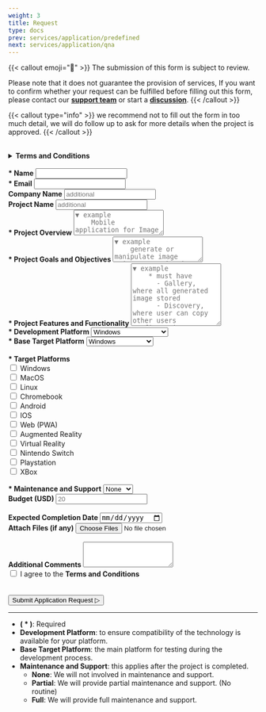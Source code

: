 ```yaml
---
weight: 3
title: Request
type: docs
prev: services/application/predefined
next: services/application/qna
---
```


{{< callout emoji="📌" >}}
  The submission of this form is subject to review.
  
  Please note that it does not guarantee the provision of services, If you want to confirm whether your request can be fulfilled before filling out this form, please contact our [**support team**](mailto:naiive@email.com) or start a [**discussion**](https://github.com/orgs/naiiveprojects/discussions).
{{< /callout >}}

{{< callout type="info" >}}
  we recommend not to fill out the form in too much detail, we will do follow up to ask for more details when the project is approved.
{{< /callout >}}

<br>

<details class="inline-flex items-center rounded-lg gap-2 px-3 py-1
text-gray-600 dark:text-gray-400 bg-gray-400 dark:bg-neutral-800 dark:border-neutral-800
border hover:border-gray-400 dark:hover:text-gray-400 dark:hover:border-gray-600
transition-all ease-in duration-200"
>
  <summary><b>Terms and Conditions</b></summary>
    <p>By submitting this form, you agree to the following terms and conditions:
    <ul>
        <li>You agree to provide accurate and truthful information in this form.</li>
        <li>You understand that the information you provide will be used to process your service request.</li>
        <li>You agree to our <a href="./../../../information/legal/privacy_policy" target="_blank" rel="noopener noreferrer"><b>privacy policy</b></a> and how your data will be handled.</li>
        <li>You understand that the submission of this form does not guarantee the provision of services and is subject to review.</li>
    </ul>
    <p>Please review our full <a href="./../../../information/legal/term_and_condition" target="_blank" rel="noopener noreferrer"><b>terms and conditions</b></a> and <a href="./../../../information/legal/privacy_policy" target="_blank" rel="noopener noreferrer"><b>privacy policy</b></a> on our website for more details. If you have any questions or concerns, please contact our customer support.
    </p>
</details>

<form method="post" action="https://forms.un-static.com/forms/39f4424e9df34efb6c37ec44be5c0b8127fa1680">
    <br> <!-- Contact Information -->
    <label for="name">
    <b>* Name</b>
    </label>
    <input
    required
    type="text"
    id="name"
    name="name"
    class="shadow-sm rounded-lg block w-full p-2
    bg-gray-400 dark:bg-neutral-800 dark:border-neutral-800
    border hover:border-gray-400 dark:hover:text-gray-400 dark:hover:border-gray-600
    transition-all ease-in duration-200;"
    >
    <br>
    <label for="email">
    <b>* Email</b>
    </label>
    <input
    required
    type="email"
    id="email"
    name="email"
    minlenght="10"
    class="mx-auto shadow-sm rounded-lg block w-full p-2
    bg-gray-400 dark:bg-neutral-800 dark:border-neutral-800
    border hover:border-gray-400 dark:hover:text-gray-400 dark:hover:border-gray-600
    transition-all ease-in duration-200;"
    >
    <br>
    <label for="company" class="text-gray-600 dark:text-gray-400">
    <b>Company Name</b>
    </label>
    <input
    required
    type="text"
    id="company"
    name="company"
    placeholder="additional"
    class="shadow-sm rounded-lg block w-full p-2
    bg-gray-400 dark:bg-neutral-800 dark:border-neutral-800
    border hover:border-gray-400 dark:hover:text-gray-400 dark:hover:border-gray-600
    transition-all ease-in duration-200;"
    >
    <br> <!-- project -->
    <label for="project_name" class="text-gray-600 dark:text-gray-400">
    <b>Project Name</b>
    </label>
    <input
    type="text"
    id="project_name"
    name="project_name"
    placeholder="additional"
    class="shadow-sm rounded-lg block w-full p-2
    bg-gray-400 dark:bg-neutral-800 dark:border-neutral-800
    border hover:border-gray-400 dark:hover:text-gray-400 dark:hover:border-gray-600
    transition-all ease-in duration-200;"
    >
    <br>
    <label for="project_overview">
    <b>* Project Overview</b>
    </label>
    <textarea
    required
    id="project_overview"
    name="project_overview"
    rows="3"
    placeholder="▼ example
    Mobile application for Image generator & manipulator featuring latest AI technology"
    class="mx-auto shadow-sm rounded-lg block w-full p-2
    bg-gray-400 dark:bg-neutral-800 dark:border-neutral-800
    border hover:border-gray-400 dark:hover:text-gray-400 dark:hover:border-gray-600
    transition-all ease-in duration-200;"
    ></textarea>
    <br> <!-- Project Goals and Objectives -->
    <label for="project_goal">
    <b>* Project Goals and Objectives</b>
    </label>
    <textarea
    required
    id="project_goal"
    name="project_goal"
    rows="3"
    placeholder="▼ example
    generate or manipulate image using text, sketch, or external image"
    class="mx-auto shadow-sm rounded-lg block w-full p-2
    bg-gray-400 dark:bg-neutral-800 dark:border-neutral-800
    border hover:border-gray-400 dark:hover:text-gray-400 dark:hover:border-gray-600
    transition-all ease-in duration-200;"
    ></textarea>
    <br> <!-- Features and Functionality -->
    <label for="project_features">
    <b>* Project Features and Functionality</b>
    </label>
    <textarea
    required
    id="project_features"
    name="project_features"
    rows="8"
    placeholder="▼ example
    * must have
      - Gallery, where all generated image stored
      - Discovery, where user can copy other users configuration to generate image
    * nice to have
      - Text Translation like google translate
      - Announcement feature that sync with internet"
    class="mx-auto shadow-sm rounded-lg block w-full p-2
    bg-gray-400 dark:bg-neutral-800 dark:border-neutral-800
    border hover:border-gray-400 dark:hover:text-gray-400 dark:hover:border-gray-600
    transition-all ease-in duration-200;"
    ></textarea>
    <br>
    <div class="flex mx-auto w-full gap-2">
      <div class="mx-auto w-full">
        <label for="development_platform">
        <b>* Development Platform</b>
        </label>
        <select
        required
        id="development_platform"
        name="development_platform"
        class="mx-auto shadow-sm rounded-lg block w-full p-2
        bg-gray-400 dark:bg-neutral-800 dark:border-neutral-800
        border hover:border-gray-400 dark:hover:text-gray-400 dark:hover:border-gray-600
        transition-all ease-in duration-200;"
        >
          <option value="Windows">Windows</option>
          <option value="MacOS">MacOS</option>
          <option value="Linux">Linux</option>
          <option value="Android">Android / Chromebook</option>
        </select>
      </div>
      <div class="mx-auto w-full">
        <label for="initial_platform">
        <b>* Base Target Platform</b>
        </label>
        <select
        required
        id="initial_platform"
        name="initial_platform"
        class="mx-auto shadow-sm rounded-lg block w-full p-2
        bg-gray-400 dark:bg-neutral-800 dark:border-neutral-800
        border hover:border-gray-400 dark:hover:text-gray-400 dark:hover:border-gray-600
        transition-all ease-in duration-200;"
        >
          <option value="Windows">Windows</option>
          <option value="MacOS">MacOS</option>
          <option value="Linux">Linux</option>
          <option value="PWA">Web (PWA)</option>
          <option value="Chromebook">Chromebook</option>
          <option value="Android">Android</option>
          <option value="IOS">IOS</option>
          <option value="AR">Augmented Reality</option>
          <option value="VR">Virtual Reality</option>
        </select>
      </div>
    </div>
    <br> <!-- Check boxes | target_platforms -->
    <label for="target_platforms">
    <b>* Target Platforms</b>
    </label>
    <div class="flex mx-auto w-full gap-2">
      <div class="mx-auto w-full gap-2">
        <input type="checkbox" id="target-windows" name="target-windows">
        <label for="target-windows" class="text-gray-600 dark:text-gray-400">Windows</label>
        <br>
        <input type="checkbox" id="target-MacOS" name="target-MacOS">
        <label for="target-MacOS" class="text-gray-600 dark:text-gray-400">MacOS</label>
        <br>
        <input type="checkbox" id="target-Linux" name="target-Linux">
        <label for="target-Linux" class="text-gray-600 dark:text-gray-400">Linux</label>
        <br>
        <input type="checkbox" id="target-Chromebook" name="target-Chromebook">
        <label for="target-Chromebook" class="text-gray-600 dark:text-gray-400">Chromebook</label>
        <br>
        <input type="checkbox" id="target-Android" name="target-Android">
        <label for="target-Android" class="text-gray-600 dark:text-gray-400">Android</label>
        <br>
        <input type="checkbox" id="target-IOS" name="target-IOS">
        <label for="target-IOS" class="text-gray-600 dark:text-gray-400">IOS</label>
      </div>
      <div class="mx-auto w-full gap-2">
        <input type="checkbox" id="target-Web" name="target-Web">
        <label for="target-Web" class="text-gray-600 dark:text-gray-400">Web (PWA)</label>
        <br>
        <input type="checkbox" id="target-AR" name="target-AR">
        <label for="target-AR" class="text-gray-600 dark:text-gray-400">Augmented Reality</label>
        <br>
        <input type="checkbox" id="target-VR" name="target-VR">
        <label for="target-VR" class="text-gray-600 dark:text-gray-400">Virtual Reality</label>
        <br>
        <input type="checkbox" id="target-Switch" name="target-Switch">
        <label for="target-Switch" class="text-gray-600 dark:text-gray-400">Nintendo Switch</label>
        <br>
        <input type="checkbox" id="target-Playstation" name="target-Playstation">
        <label for="target-Playstation" class="text-gray-600 dark:text-gray-400">Playstation</label>
        <br>
        <input type="checkbox" id="target-XBox" name="target-XBox">
        <label for="target-XBox" class="text-gray-600 dark:text-gray-400">XBox</label>
      </div>
    </div>
    <br>
    <div class="flex mx-auto w-full gap-2">
      <div class="mx-auto w-full">
        <label for="maintenace">
        <b>* Maintenance and Support</b>
        </label>
        <select
        required
        id="maintenace"
        name="maintenace"
        class="mx-auto shadow-sm rounded-lg block w-full p-2
        bg-gray-400 dark:bg-neutral-800 dark:border-neutral-800
        border hover:border-gray-400 dark:hover:text-gray-400 dark:hover:border-gray-600
        transition-all ease-in duration-200;"
        >
          <option value="None">None</option>
          <option value="Partial">Partial</option>
          <option value="Full">Full</option>
        </select>
      </div>
      <div class="mx-auto w-full">
        <!-- Spin boxes | budget -->
        <label for="budget" class="text-gray-600 dark:text-gray-400">
        <b>Budget (USD)</b>
        </label>
        <input
        type="number"
        id="budget"
        name="budget"
        placeholder="20"
        min="20"
        class="mx-auto shadow-sm rounded-lg block w-full p-2
        bg-gray-400 dark:bg-neutral-800 dark:border-neutral-800
        border hover:border-gray-400 dark:hover:text-gray-400 dark:hover:border-gray-600
        transition-all ease-in duration-200;"
        >
      </div>
    </div>
    <br>
    <div class="flex mx-auto w-full gap-2">
      <div class="mx-auto w-full">
        <!-- date -->
        <label for="completion-date" class="text-gray-600 dark:text-gray-400">
        <b>Expected Completion Date</b>
        </label>
        <input
        type="date"
        id="completion-date"
        name="completion-date"
        class="shadow-sm rounded-lg block w-full p-2
        bg-gray-400 dark:bg-neutral-800 dark:border-neutral-800
        border hover:border-gray-400 dark:hover:text-gray-400 dark:hover:border-gray-600
        transition-all ease-in duration-200;"
        >
      </div>
      <div class="mx-auto w-full">
        <label for="file_attachments" class="text-gray-600 dark:text-gray-400">
        <b>Attach Files (if any)</b>
        </label>
        <input
        multiple
        type="file"
        id="file_attachments"
        name="file_attachments"
        class="mx-auto shadow-sm rounded-lg block w-full p-2
        bg-gray-400 dark:bg-neutral-800 dark:border-neutral-800
        border hover:border-gray-400 dark:hover:text-gray-400 dark:hover:border-gray-600
        transition-all ease-in duration-200;"
        >
      </div>
    </div>
    <br> <!-- comments -->
    <label for="comments" class="text-gray-600 dark:text-gray-400">
    <b>Additional Comments</b>
    </label>
    <textarea
    id="comments"
    name="comments"
    rows="3"
    class="mx-auto shadow-sm rounded-lg block w-full p-2
    bg-gray-400 dark:bg-neutral-800 dark:border-neutral-800
    border hover:border-gray-400 dark:hover:text-gray-400 dark:hover:border-gray-600
    transition-all ease-in duration-200;"
    ></textarea>
    <br>
    <div class="text-center">
      <label for="agree_terms">
        <input type="checkbox" id="agree_terms" name="agree_terms" required>
        I agree to the <b>Terms and Conditions</b>
      </label>
      <br>
      <br>
      <div
      class="g-recaptcha"
      data-sitekey="6LcxLrAoAAAAAF2mIoTAJjUutoTM-I-UyQWeAmT-"
      data-callback="recaptchaCallback"
      style="margin:auto; max-width:305px; display: none;"
      ></div>
      <br>
      <input
      type="submit"
      id="submit"
      value="Submit Application Request ▷"
      class="btn btn-default hidden font-medium cursor-pointer px-4 py-1.5 rounded-lg text-center text-white inline-block
      bg-primary-600 hover:bg-primary-700 focus:outline-none focus:ring-4 focus:ring-primary-300
      dark:bg-primary-600 dark:hover:bg-primary-700 dark:focus:ring-primary-800
      transition-all ease-in duration-200"
      >
    </div>
</form>

<script src="https://www.google.com/recaptcha/api.js" async defer></script>

<script>
  document.getElementById("agree_terms").addEventListener("change", function () {
    var recaptcha = document.querySelector(".g-recaptcha");
    if (this.checked) {
      recaptcha.style.display = "block";
    } else {
      recaptcha.style.display = "none";
    }
  });
  function recaptchaCallback() {
      var btnSubmit = document.getElementById("submit");
      if ( btnSubmit.classList.contains("hidden") ) {
          btnSubmit.classList.remove("hidden");
          btnSubmitclassList.add("show");
      }
  }
</script>

---

- **( * )**: Required
- **Development Platform**: to ensure compatibility of the technology is available for your platform.
- **Base Target Platform**: the main platform for testing during the development process.
- **Maintenance and Support**: this applies after the project is completed.
  - **None**: We will not involved in maintenance and support.
  - **Partial**: We will provide partial maintenance and support. (No routine)
  - **Full**: We will provide full maintenance and support.

